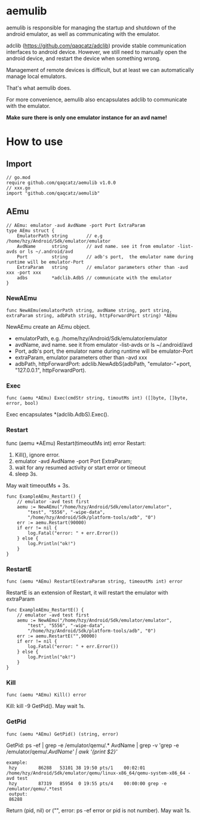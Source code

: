 # aemulib
aemulib is responsible for managing the startup and shutdown of the android emulator, as well as communicating with the emulator.

adclib (https://github.com/qaqcatz/adclib) provide stable communication interfaces to android device.
However, we still need to manually open the android device, and restart the device when something wrong.

Management of remote devices is difficult, but at least we can automatically manage local emulators.

That's what aemulib does. 

For more convenience, aemulib also encapsulates adclib to communicate with the emulator.

**Make sure there is only one emulator instance for an avd name!**

# How to use

## Import

```golang
// go.mod
require github.com/qaqcatz/aemulib v1.0.0
// xxx.go
import "github.com/qaqcatz/aemulib"
```

## AEmu

```golang
// AEmu: emulator -avd AvdName -port Port ExtraParam
type AEmu struct {
	EmulatorPath string 	  // e.g /home/hzy/Android/Sdk/emulator/emulator
	AvdName      string       // avd name. see it from emulator -list-avds or ls ~/.android/avd
	Port         string       // adb's port,  the emulator name during runtime will be emulator-Port
	ExtraParam   string       // emulator parameters other than -avd xxx -port xxx
	adbs         *adclib.AdbS // communicate with the emulator
}
```

### NewAEmu

```golang
func NewAEmu(emulatorPath string, avdName string, port string, extraParam string, adbPath string, httpForwardPort string) *AEmu
```


NewAEmu create an AEmu object.

- emulatorPath, e.g. /home/hzy/Android/Sdk/emulator/emulator
- avdName, avd name. see it from emulator -list-avds or ls ~/.android/avd
- Port, adb's port, the emulator name during runtime will be emulator-Port
- extraParam, emulator parameters other than -avd xxx
- adbPath, httpForwardPort: adclib.NewAdbS(adbPath, "emulator-"+port, "127.0.0.1", httpForwardPort).

### Exec

```golang
func (aemu *AEmu) Exec(cmdStr string, timoutMs int) ([]byte, []byte, error, bool)
```

Exec encapsulates *(adclib.AdbS).Exec().

### Restart

func (aemu *AEmu) Restart(timeoutMs int) error
Restart:
1. Kill(), ignore error.
2. emulator -avd AvdName -port Port ExtraParam;
3. wait for any resumed activity or start error or timeout
4. sleep 3s.

May wait timeoutMs + 3s.

```golang
func ExampleAEmu_Restart() {
	// emulator -avd test first
	aemu := NewAEmu("/home/hzy/Android/Sdk/emulator/emulator",
		"test", "5556", "-wipe-data",
		"/home/hzy/Android/Sdk/platform-tools/adb", "0")
	err := aemu.Restart(90000)
	if err != nil {
		log.Fatal("error: " + err.Error())
	} else {
		log.Println("ok!")
	}
}
```

### RestartE

```golang
func (aemu *AEmu) RestartE(extraParam string, timeoutMs int) error
```

RestartE is an extension of Restart, it will restart the emulator with extraParam

```golang
func ExampleAEmu_RestartE() {
	// emulator -avd test first
	aemu := NewAEmu("/home/hzy/Android/Sdk/emulator/emulator",
		"test", "5556", "-wipe-data",
		"/home/hzy/Android/Sdk/platform-tools/adb", "0")
	err := aemu.RestartE("",90000)
	if err != nil {
		log.Fatal("error: " + err.Error())
	} else {
		log.Println("ok!")
	}
}
```

### Kill

```golang
func (aemu *AEmu) Kill() error
```


Kill: kill -9 GetPid(). May wait 1s.

### GetPid

```golang
func (aemu *AEmu) GetPid() (string, error)
```

GetPid: ps -ef | grep -e /emulator/qemu/.* AvdName | grep -v 'grep -e /emulator/qemu/.*AvdName' | awk '{print $2}'*

```shell
example:
 hzy        86288   53101 38 19:50 pts/1    00:02:01 /home/hzy/Android/Sdk/emulator/qemu/linux-x86_64/qemu-system-x86_64 -avd test
 hzy        87319   85954  0 19:55 pts/4    00:00:00 grep -e /emulator/qemu/.*test
 output:
 86288
```

Return (pid, nil) or ("", error: ps -ef error or pid is not number). May wait 1s.

